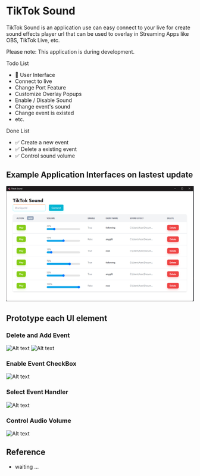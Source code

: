 # TikTok Sound 
TikTok Sound is an application use can easy connect to your live for create sound effects player url that can be used to overlay in Streaming Apps like OBS, TikTok Live, etc.

Please note: This application is during development.

Todo List
- 🚀 User Interface
- Connect to live
- Change Port Feature
- Customize Overlay Popups
- Enable / Disable Sound
- Change event's sound
- Change event is existed
- etc.

Done List
- ✅ Create a new event
- ✅ Delete a existing event
- ✅ Control sound volume

## Example Application Interfaces on lastest update
![Alt text](docs/image.png)

## Prototype each UI element
### Delete and Add Event
![Alt text](docs/demo/Delete.gif)
![Alt text](docs/demo/EmptyandAdd.gif)

### Enable Event CheckBox
![Alt text](docs/demo/Enable.gif)

### Select Event Handler
![Alt text](docs/demo/SelectEventOption.gif)

### Control Audio Volume
![Alt text](docs/demo/Volume.gif)

## Reference
- waiting ...
